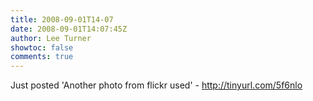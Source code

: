 ```yaml
---
title: 2008-09-01T14-07
date: 2008-09-01T14:07:45Z
author: Lee Turner
showtoc: false
comments: true
---
```


Just posted 'Another photo from flickr used' - http://tinyurl.com/5f6nlo

